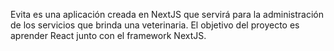 Evita es una aplicación creada en NextJS que servirá para la administración de los servicios que brinda una veterinaria.
El objetivo del proyecto es aprender React junto con el framework NextJS.

